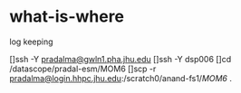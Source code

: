 # what-is-where
log keeping

[]ssh -Y pradalma@gwln1.pha.jhu.edu
[]ssh -Y dsp006
[]cd /datascope/pradal-esm/MOM6
[]scp -r pradalma@login.hhpc.jhu.edu:/scratch0/anand-fs1/*MOM6* .
